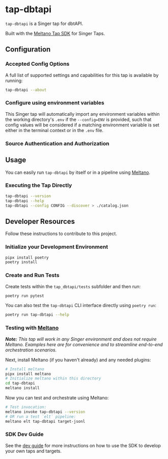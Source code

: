 # tap-dbtapi

`tap-dbtapi` is a Singer tap for dbtAPI.

Built with the [Meltano Tap SDK](https://sdk.meltano.com) for Singer Taps.

<!--

Developer TODO: Update the below as needed to correctly describe the install procedure. For instance, if you do not have a PyPi repo, or if you want users to directly install from your git repo, you can modify this step as appropriate.

## Installation

Install from PyPi:

```bash
pipx install tap-dbtapi
```

Install from GitHub:

```bash
pipx install git+https://github.com/ORG_NAME/tap-dbtapi.git@main
```

-->

## Configuration

### Accepted Config Options

<!--
Developer TODO: Provide a list of config options accepted by the tap.

This section can be created by copy-pasting the CLI output from:

```
tap-dbtapi --about --format=markdown
```
-->

A full list of supported settings and capabilities for this
tap is available by running:

```bash
tap-dbtapi --about
```

### Configure using environment variables

This Singer tap will automatically import any environment variables within the working directory's
`.env` if the `--config=ENV` is provided, such that config values will be considered if a matching
environment variable is set either in the terminal context or in the `.env` file.

### Source Authentication and Authorization

<!--
Developer TODO: If your tap requires special access on the source system, or any special authentication requirements, provide those here.
-->

## Usage

You can easily run `tap-dbtapi` by itself or in a pipeline using [Meltano](https://meltano.com/).

### Executing the Tap Directly

```bash
tap-dbtapi --version
tap-dbtapi --help
tap-dbtapi --config CONFIG --discover > ./catalog.json
```

## Developer Resources

Follow these instructions to contribute to this project.

### Initialize your Development Environment

```bash
pipx install poetry
poetry install
```

### Create and Run Tests

Create tests within the `tap_dbtapi/tests` subfolder and
  then run:

```bash
poetry run pytest
```

You can also test the `tap-dbtapi` CLI interface directly using `poetry run`:

```bash
poetry run tap-dbtapi --help
```

### Testing with [Meltano](https://www.meltano.com)

_**Note:** This tap will work in any Singer environment and does not require Meltano.
Examples here are for convenience and to streamline end-to-end orchestration scenarios._

<!--
Developer TODO:
Your project comes with a custom `meltano.yml` project file already created. Open the `meltano.yml` and follow any "TODO" items listed in
the file.
-->

Next, install Meltano (if you haven't already) and any needed plugins:

```bash
# Install meltano
pipx install meltano
# Initialize meltano within this directory
cd tap-dbtapi
meltano install
```

Now you can test and orchestrate using Meltano:

```bash
# Test invocation:
meltano invoke tap-dbtapi --version
# OR run a test `elt` pipeline:
meltano elt tap-dbtapi target-jsonl
```

### SDK Dev Guide

See the [dev guide](https://sdk.meltano.com/en/latest/dev_guide.html) for more instructions on how to use the SDK to
develop your own taps and targets.
